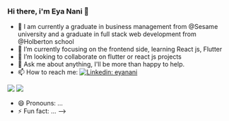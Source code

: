 ### Hi there, i'm Eya Nani 👋
- 🔭 I am currently a graduate in business management from @Sesame university and a graduate in full stack web development from @Holberton school
- 🌱 I’m currently focusing on the frontend side, learning React js, Flutter
- 👯 I’m looking to collaborate on flutter or react js projects
- 💬 Ask me about anything, I'll be more than happy to help.
- 📫 How to reach me: 
[![Linkedin: eyanani](https://img.shields.io/badge/-EYANANI-blue?style=flat-square&logo=Linkedin&logoColor=white&link=https://www.linkedin.com/in/eyanani/)](https://www.linkedin.com/in/EYANANI-4634771b7/)
<img src="https://img.shields.io/badge/GitHub-100000?style=for-the-badge&logo=Follow&logoColor=white" />
<img src="https://img.shields.io/badge/Gmail-D14836?style=for-the-badge&logo=gmail&logoColor=white" />

- 😄 Pronouns: ...
- ⚡ Fun fact: ...
-->

